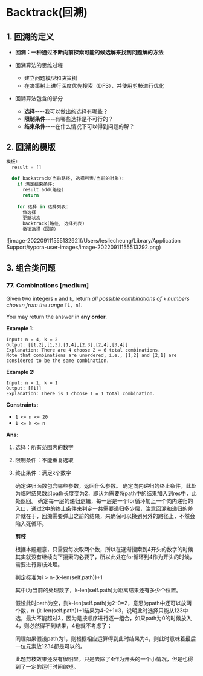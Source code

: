 # Backtrack(回溯)

## 1. 回溯的定义



- **回溯：一种通过不断向前探索可能的候选解来找到问题解的方法**

- 回溯算法的思维过程

  - 建立问题模型和决策树
  - 在决策树上进行深度优先搜索（DFS），并使用剪枝进行优化

- 回溯算法包含的部分

  - **选择**----我可以做出的选择有哪些？
  - **限制条件**----有哪些选择是不可行的？
  - **结束条件**----在什么情况下可以得到问题的解？

  

## 2. 回溯的模版

```python
模板:
  result = []
  
  def backatrack(当前路径, 选择列表/当前的对象):
    if 满足结束条件:
      result.add(路径)
      return 
    
    for 选择 in 选择列表:
      做选择
      更新状态
      backtrack(路径, 选择列表)
      撤销选择（回滚）
```

![image-20220911155513292](/Users/lesliecheung/Library/Application Support/typora-user-images/image-20220911155513292.png)





## 3. 组合类问题



### 77. Combinations [medium]

Given two integers `n` and `k`, return *all possible combinations of* `k` *numbers chosen from the range* `[1, n]`.

You may return the answer in **any order**.

**Example 1:**

```
Input: n = 4, k = 2
Output: [[1,2],[1,3],[1,4],[2,3],[2,4],[3,4]]
Explanation: There are 4 choose 2 = 6 total combinations.
Note that combinations are unordered, i.e., [1,2] and [2,1] are considered to be the same combination.
```

**Example 2:**

```
Input: n = 1, k = 1
Output: [[1]]
Explanation: There is 1 choose 1 = 1 total combination.
```

**Constraints:**

- `1 <= n <= 20`
- `1 <= k <= n`

**Ans**: 

1. 选择：所有范围内的数字

2. 限制条件：不能重复选取

3. 终止条件：满足k个数字

   确定递归函数包含哪些参数，返回什么参数。
   确定向内递归的终止条件，此处为临时结果数组path长度变为2，即认为需要将path中的结果加入到res中，此处返回。
   确定每一层的递归逻辑，每一层是一个for循环加上一个向内递归的入口，通过2中的终止条件来判定一共需要递归多少层，注意回溯和递归的差异就在于，回溯需要弹出之前的结果，来确保可以换到另外的路径上，不然会陷入死循环。

   **剪枝**

   根据本题题意，只需要每次取两个数，所以在逐渐搜索到4开头的数字的时候其实就没有继续向下搜索的必要了，所以此处在for循环到4作为开头的时候，需要进行剪枝处理。

   判定标准为i > n-(k-len(self.path))+1

   其中i为当前的处理数字，k-len(self.path)为距离结果还有多少个位置。

   假设此时path为空，则k-len(self.path)为2-0=2，意思为path中还可以放两个数，n-(k-len(self.path))+1结果为4-2+1=3，说明此时选择只能从123中选，最大不能超过3，因为是按顺序进行逐一组合，如果path为0的时候放入4，则必然得不到结果，4也就不考虑了；

   同理如果假设path为1，则根据相应运算得到此时结果为4，则此时意味着最后一位元素放1234都是可以的。

   此题剪枝效果还没有很明显，只是去除了4作为开头的一个小情况，但是也得到了一定的运行时间缩短。


```python

```

